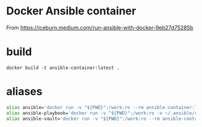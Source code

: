 # Docker Ansible container

From https://iceburn.medium.com/run-ansible-with-docker-9eb27d75285b

# build

`docker build -t ansible-container:latest .`

# aliases

```sh
alias ansible='docker run -v "${PWD}":/work:ro --rm ansible-container:latest'
alias ansible-playbook='docker run -v "${PWD}":/work:ro -v ~/.ansible/roles:/root/.ansible/roles -v ~/.ssh:/root/.ssh:ro --rm ansible-container:latest ansible-playbook'
alias ansible-vault='docker run -v "${PWD}":/work:ro --rm ansible-container:latest ansible-vault'
```
